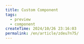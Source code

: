 ```yaml
---
title: Custom Component
tags:
  - preview
  - component
createTime: 2024/10/26 23:16:03
permalink: /en/article/zdeu7n75/
---
```


<CustomComponent />
